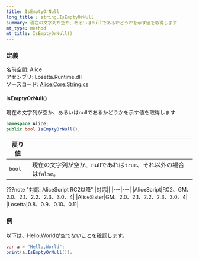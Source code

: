 ```yaml
---
title: IsEmptyOrNull
long_title : string.IsEmptyOrNull
summary: 現在の文字列が空か、あるいはnullであるかどうかを示す値を取得します
mt_type: method
mt_title: IsEmptyOrNull()
---
```


### 定義
名前空間: Alice<br/>
アセンブリ: Losetta.Runtime.dll<br/>
ソースコード: [Alice.Core.String.cs](https://github.com/WSOFT-Project/Losetta/blob/master/Losetta.Runtime/Core/Extension/Alice.Core.String.cs)

#### IsEmptyOrNull()

現在の文字列が空か、あるいはnullであるかどうかを示す値を取得します

```cs title="AliceScript"
namespace Alice;
public bool IsEmptyOrNull();
```

|戻り値| |
|-|-|
|`bool`|現在の文字列が空か、nullであれば`true`、それ以外の場合は`false`。|

???note "対応: AliceScript RC2以降"
    |対応||
    |---|---|
    |AliceScript|RC2、GM、2.0、2.1、2.2、2.3、3.0、4|
    |AliceSister|GM、2.0、2.1、2.2、2.3、3.0、4|
    |Losetta|0.8、0.9、0.10、0.11|

### 例
以下は、Hello,Worldが空でないことを確認します。

```cs title="AliceScript"
var a = "Hello,World";
print(a.IsEmptyOrNull()); 
```

